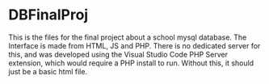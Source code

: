 ﻿# DBFinalProj
This is the files for the final project about a school mysql database. 
The Interface is made from HTML, JS and PHP.
There is no dedicated server for this, and was developed using the Visual Studio Code PHP Server extension, which would require a PHP install to run.
Without this, it should just be a basic html file.
